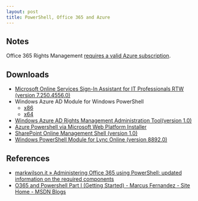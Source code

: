 ```yaml
---
layout: post
title: PowerShell, Office 365 and Azure
---
```


##  Notes
Office 365 Rights Management [requires a valid Azure subscription](http://technet.microsoft.com/en-us/library/dn655136.aspx).

## Downloads
* [Microsoft Online Services Sign-In Assistant for IT Professionals RTW (version 7.250.4556.0)](http://www.microsoft.com/en-us/download/details.aspx?id=41950)
* Windows Azure AD Module for Windows PowerShell
	* [x86](http://go.microsoft.com/fwlink/p/?linkid=236298)
	* [x64](http://go.microsoft.com/fwlink/p/?linkid=236297)
* [Windows Azure AD Rights Management Administration Tool(version 1.0)](http://www.microsoft.com/en-us/download/details.aspx?id=30339)
* [Azure Powershell via Microsoft Web Platform Installer](http://go.microsoft.com/fwlink/p/?linkid=320376&clcid=0x409)
* [SharePoint Online Management Shell  (version 1.0)](http://www.microsoft.com/en-us/download/details.aspx?id=35588)
* [Windows PowerShell Module for Lync Online (version 8892.0)](http://www.microsoft.com/en-us/download/details.aspx?id=39366)

## References
* [markwilson.it » Administering Office 365 using PowerShell: updated information on the required components](http://www.markwilson.co.uk/blog/2014/08/administering-office-365-using-powershell-updated-information-on-the-required-components.htm)
* [O365 and Powershell Part I (Getting Started) - Marcus Fernandez - Site Home - MSDN Blogs](http://blogs.msdn.com/b/marcus_fernandez/archive/2014/08/14/o365-and-powershell-part-i-getting-started.aspx)
